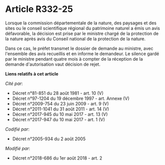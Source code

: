 # Article R332-25

Lorsque la commission départementale de la nature, des paysages et des sites ou le conseil scientifique régional du
patrimoine naturel a émis un avis défavorable, la décision est prise par le ministre chargé de la protection de la nature
après avis du Conseil national de la protection de la nature.

Dans ce cas, le préfet transmet le dossier de demande au ministre, avec l'ensemble des avis recueillis et en informe le
demandeur. Le silence gardé par le ministre pendant quatre mois à compter de la réception de la demande d'autorisation vaut
décision de rejet.

**Liens relatifs à cet article**

_Cité par_:

  - Décret n°81-851 du 28 août 1981 - art. 10 (V)
  - Décret n°97-1204 du 19 décembre 1997 - art. Annexe (V)
  - Décret n°2009-754 du 23 juin 2009 - art. 9 (V)
  - Décret n°2011-1041 du 31 août 2011 - art. 14 (V)
  - Décret n°2017-945 du 10 mai 2017 - art. 13 (V)
  - Décret n°2017-947 du 10 mai 2017 - art. 1 (V)

_Codifié par_:

  - Décret n°2005-934 du 2 août 2005

_Modifié par_:

  - Décret n°2018-686 du 1er août 2018 - art. 2
